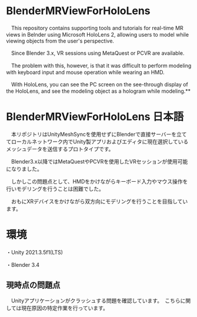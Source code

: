 # BlenderMRViewForHoloLens

　This repository contains supporting tools and tutorials for real-time MR views in Belnder using Microsoft HoloLens 2, allowing users to model while viewing objects from the user's perspective.

　Since Blender 3.x, VR sessions using MetaQuest or PCVR are available.

　The problem with this, however, is that it was difficult to perform modeling with keyboard input and mouse operation while wearing an HMD.

　With HoloLens, you can see the PC screen on the see-through display of the HoloLens, and see the modeling object as a hologram while modeling.**


# BlenderMRViewForHoloLens 日本語

　本リポジトリはUnityMeshSyncを使用せずにBlenderで直接サーバーを立ててローカルネットワーク内でUnity製アプリおよびエディタに現在選択しているメッシュデータを送信するプロトタイプです。

　Blender3.x以降ではMetaQuestやPCVRを使用したVRセッションが使用可能になりました。
 
 　しかしこの問題点として、HMDをかけながらキーボード入力やマウス操作を行いモデリングを行うことは困難でした。

　おもにXRデバイスをかけながら双方向にモデリングを行うことを目指しています。
 
 
 # 環境
 
 ・Unity 2021.3.5f1(LTS)
 
 ・Blender 3.4

 ## 現時点の問題点
 
 　Unityアプリケーションがクラッシュする問題を確認しています。　こちらに関しては現在原因の特定作業を行っています。
